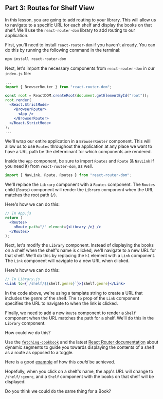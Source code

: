 ## Part 3: Routes for Shelf View

In this lesson, you are going to add routing to your library. This will allow us to navigate to a specific URL for each shelf and display the books on that shelf. We'll use the `react-router-dom` library to add routing to our application.

First, you'll need to install `react-router-dom` if you haven't already. You can do this by running the following command in the terminal:

```bash
npm install react-router-dom
```

Next, let's import the necessary components from `react-router-dom` in our `index.js` file:

```jsx
...
import { BrowserRouter } from "react-router-dom";

const root = ReactDOM.createRoot(document.getElementById("root"));
root.render(
  <React.StrictMode>
    <BrowserRouter>
      <App />
    </BrowserRouter>
  </React.StrictMode>
);
...
```

We'll wrap our entire application in a `BrowserRouter` component. This will allow us to use `Routes` throughout the application at any place we want to have a URL path be the determinant for which components are rendered.

Inside the `App` component, be sure to import `Routes` and `Route` (& `NavLink` if you need it) from `react-router-dom`, as well.

```jsx
import { NavLink, Route, Routes } from "react-router-dom";
```
We'll replace the `Library` component with a `Routes` component. The `Routes` child (`Route`) component will render the `Library` component when the URL matches the root path (`/`).


Here's how we can do this:

```jsx
// In App.js
return (
  <Routes>
    <Route path="/" element={<Library />} />
  </Routes>
);
```

Next, let's modify the `Library` component. Instead of displaying the books on a shelf when the shelf's name is clicked, we'll navigate to a new URL for that shelf. We'll do this by replacing the `h1` element with a `Link` component. The `Link` component will navigate to a new URL when clicked.

Here's how we can do this:

```jsx
// In Library.js
<Link to={`/shelf/${shelf.genre}`}>{shelf.genre}</Link>
```

In the code above, we're using a template string to create a URL that includes the genre of the shelf. The `to` prop of the `Link` component specifies the URL to navigate to when the link is clicked.

Finally, we need to add a new `Route` component to render a `Shelf` component when the URL matches the path for a shelf. We'll do this in the `Library` component.

How could we do this?

Use the [`fetching-cookbook`](https://github.com/quarterlylearnings/fetching-cookbook) and the latest [React Router documentation](https://reactrouter.com/en/main/start/overview#dynamic-segments) about dynamic segments to guide you towards displaying the contents of a shelf as a route as opposed to a toggle.

Here is a good [example](https://github.com/remix-run/react-router/blob/dev/examples/route-objects/src/App.tsx) of how this _could_ be achieved.

Hopefully, when you click on a shelf's name, the app's URL will change to `/shelf/:genre`, and a `Shelf` component with the books on that shelf will be displayed.

Do you think we could do the same thing for a Book?